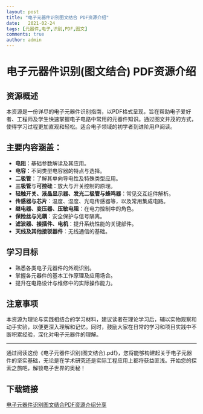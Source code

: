 ```yaml
---
layout: post
title: "电子元器件识别图文结合 PDF资源介绍"
date:   2021-02-24
tags: [元器件,电子,识别,PDF,图文]
comments: true
author: admin
---
```

# 电子元器件识别(图文结合) PDF资源介绍

## 资源概述

本资源是一份详尽的电子元器件识别指南，以PDF格式呈现，旨在帮助电子爱好者、工程师及学生快速掌握电子电路中常用的元器件知识。通过图文并茂的方式，使得学习过程更加直观和轻松。适合电子领域的初学者到进阶用户阅读。

## 主要内容涵盖：

- **电阻**：基础参数解读及其应用。
- **电容**：不同类型电容器的特点与选择。
- **二极管**：了解其单向导电性及特殊类型应用。
- **三极管**与**可控硅**：放大与开关控制的原理。
- **轻触开关、液晶显示器、发光二极管与蜂鸣器**：常见交互组件解析。
- **传感器与芯片**：温度、湿度、光电传感器等，以及常用集成电路。
- **继电器、变压器、压敏电阻**：在电力控制中的角色。
- **保险丝与光耦**：安全保护与信号隔离。
- **滤波器、接插件、电机**：提升系统性能的关键部件。
- **天线及其他接驳器件**：无线通信的基础。

## 学习目标

- 熟悉各类电子元器件的外观识别。
- 掌握各元器件的基本工作原理及应用场合。
- 提升在电路设计与维修中的实际操作能力。

## 注意事项

本资源为理论与实践相结合的学习材料，建议读者在理论学习后，辅以实物观察和动手实验，以便更深入理解和记忆。同时，鼓励大家在日常的学习和项目实践中不断积累经验，深化对电子元器件的理解。

---

通过阅读这份《电子元器件识别(图文结合).pdf》，您将能够构建起关于电子元器件的坚实基础，无论是在学术研究还是实际工程应用上都将获益匪浅。开始您的探索之旅吧，解锁电子世界的奥秘！

## 下载链接

[电子元器件识别图文结合PDF资源介绍分享](https://pan.quark.cn/s/400881a60212)
